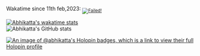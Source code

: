 Wakatime since 11th feb,2023: <sub><a href= "https://wakatime.com/@abhikatta"><img src="https://wakatime.com/badge/user/cd2cc322-d765-4a03-9291-05f1d282d21f.svg" alt="Failed!"></a></sub>
<!--  
![Abhinay's GitHub stats](https://github-readme-stats.vercel.app/api?username=abhinay-katta&show_icons=true&theme=tokyonight)

[![Top Langs](https://github-readme-stats.vercel.app/api/top-langs/?username=abhinay-katta&hide=c%23&hide_progress=true)](https://github.com/abhinay-katta/github-readme-stats)
 -->
[![Abhikatta's wakatime stats](https://github-readme-stats.vercel.app/api/wakatime?username=abhikatta&layout=compact)](https://github.com/abhikatta/github-readme-stats)
<br/>
![Abhikatta's GitHub stats](https://github-readme-stats.vercel.app/api?username=abhikatta&show_icons=true&theme=tokyonight)


[![An image of @abhikatta's Holopin badges, which is a link to view their full Holopin profile](https://holopin.me/abhikatta)](https://holopin.io/@abhikatta)
